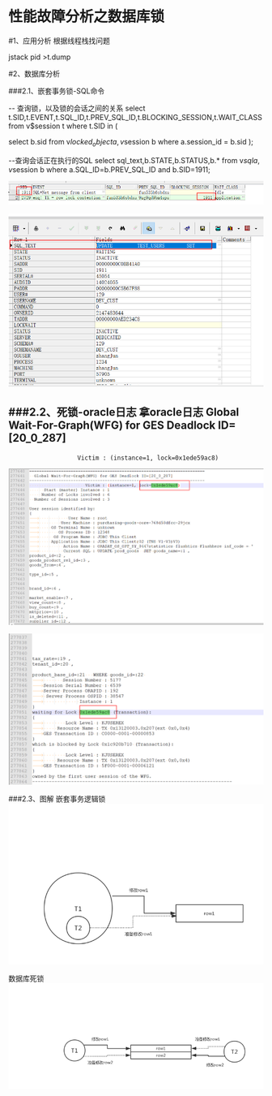 # 性能故障分析之数据库锁


#1、应用分析
根据线程栈找问题

jstack pid >t.dump





#2、数据库分析

###2.1、嵌套事务锁-SQL命令

-- 查询锁，以及锁的会话之间的关系
select t.SID,t.EVENT,t.SQL_ID,t.PREV_SQL_ID,t.BLOCKING_SESSION,t.WAIT_CLASS  from v$session t where t.SID in (

select b.sid  from v$locked_object a,v$session b where a.session_id = b.sid  );

--查询会话正在执行的SQL
select sql_text,b.STATE,b.STATUS,b.* from v$sql a,v$session b where a.SQL_ID=b.PREV_SQL_ID and b.SID=1911;

![Image text](././doc/锁会话的关系.png)

![Image text](././doc/引起锁的sql.png)


###2.2、死锁-oracle日志
拿oracle日志
  Global Wait-For-Graph(WFG) for GES Deadlock ID=[20_0_287]
------------------------------------------------------------------------
                       Victim : (instance=1, lock=0x1ede59ac8)


![Image text](././doc/oracle日志分析.png)

![Image text](././doc/oracle日志分析2.png)


###2.3、图解
嵌套事务逻辑锁
![Image text](././doc/事务逻辑锁.jpg)

数据库死锁
![Image text](././doc/数据库死锁.jpg)